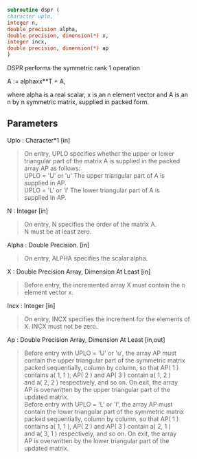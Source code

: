 ```fortran  
subroutine dspr (  
character uplo,  
integer n,  
double precision alpha,  
double precision, dimension(*) x,  
integer incx,  
double precision, dimension(*) ap  
)  
```  
  
DSPR    performs the symmetric rank 1 operation  
  
A := alpha*x*x**T + A,  
  
where alpha is a real scalar, x is an n element vector and A is an  
n by n symmetric matrix, supplied in packed form.  
  
## Parameters  
Uplo : Character*1 [in]  
> On entry, UPLO specifies whether the upper or lower  
> triangular part of the matrix A is supplied in the packed  
> array AP as follows:  
> UPLO = 'U' or 'u'   The upper triangular part of A is  
> supplied in AP.  
> UPLO = 'L' or 'l'   The lower triangular part of A is  
> supplied in AP.  
  
N : Integer [in]  
> On entry, N specifies the order of the matrix A.  
> N must be at least zero.  
  
Alpha : Double Precision. [in]  
> On entry, ALPHA specifies the scalar alpha.  
  
X : Double Precision Array, Dimension At Least [in]  
> Before entry, the incremented array X must contain the n  
> element vector x.  
  
Incx : Integer [in]  
> On entry, INCX specifies the increment for the elements of  
> X. INCX must not be zero.  
  
Ap : Double Precision Array, Dimension At Least [in,out]  
> Before entry with  UPLO = 'U' or 'u', the array AP must  
> contain the upper triangular part of the symmetric matrix  
> packed sequentially, column by column, so that AP( 1 )  
> contains a( 1, 1 ), AP( 2 ) and AP( 3 ) contain a( 1, 2 )  
> and a( 2, 2 ) respectively, and so on. On exit, the array  
> AP is overwritten by the upper triangular part of the  
> updated matrix.  
> Before entry with UPLO = 'L' or 'l', the array AP must  
> contain the lower triangular part of the symmetric matrix  
> packed sequentially, column by column, so that AP( 1 )  
> contains a( 1, 1 ), AP( 2 ) and AP( 3 ) contain a( 2, 1 )  
> and a( 3, 1 ) respectively, and so on. On exit, the array  
> AP is overwritten by the lower triangular part of the  
> updated matrix.  
  
